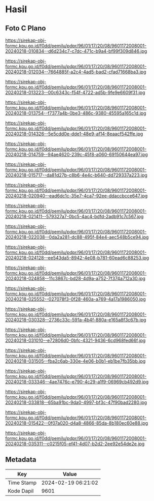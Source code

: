# Hasil

## Foto C Plano

https://sirekap-obj-formc.kpu.go.id/f0dd/pemilu/pdpr/96/01/17/20/08/9601172008001-20240218-010834--d6d234c7-c7dc-471c-b9a4-bf99f309d846.jpg

https://sirekap-obj-formc.kpu.go.id/f0dd/pemilu/pdpr/96/01/17/20/08/9601172008001-20240218-012034--7664885f-a2c4-4ad5-bad2-cfad71668ba3.jpg

https://sirekap-obj-formc.kpu.go.id/f0dd/pemilu/pdpr/96/01/17/20/08/9601172008001-20240218-013223--00c6343c-f54f-4722-ad5b-9fe9e6609f31.jpg

https://sirekap-obj-formc.kpu.go.id/f0dd/pemilu/pdpr/96/01/17/20/08/9601172008001-20240218-013754--f7377a4b-0be3-486c-9380-45595a165c1d.jpg

https://sirekap-obj-formc.kpu.go.id/f0dd/pemilu/pdpr/96/01/17/20/08/9601172008001-20240218-014326--5e5cdd0e-dde1-48e9-af14-8eaacf542ffe.jpg

https://sirekap-obj-formc.kpu.go.id/f0dd/pemilu/pdpr/96/01/17/20/08/9601172008001-20240218-014759--94ae4620-239c-45f8-a060-69150644ea97.jpg

https://sirekap-obj-formc.kpu.go.id/f0dd/pemilu/pdpr/96/01/17/20/08/9601172008001-20240218-015717--da81d27b-c8b6-4e4c-b640-dd729337a223.jpg

https://sirekap-obj-formc.kpu.go.id/f0dd/pemilu/pdpr/96/01/17/20/08/9601172008001-20240218-020940--ead6dc1c-35e7-4ca7-92ee-ddaccbcce647.jpg

https://sirekap-obj-formc.kpu.go.id/f0dd/pemilu/pdpr/96/01/17/20/08/9601172008001-20240218-021411--579327a7-0bc5-4ac4-bdfd-2adb91c7c567.jpg

https://sirekap-obj-formc.kpu.go.id/f0dd/pemilu/pdpr/96/01/17/20/08/9601172008001-20240218-022038--0da2a281-dc88-495f-84e4-aec548b5ce94.jpg

https://sirekap-obj-formc.kpu.go.id/f0dd/pemilu/pdpr/96/01/17/20/08/9601172008001-20240218-024128--ee543da5-8942-4e08-b781-60ead6c88253.jpg

https://sirekap-obj-formc.kpu.go.id/f0dd/pemilu/pdpr/96/01/17/20/08/9601172008001-20240218-024858--11c3867c-bd28-4d9a-a752-7f374a712a30.jpg

https://sirekap-obj-formc.kpu.go.id/f0dd/pemilu/pdpr/96/01/17/20/08/9601172008001-20240218-025552--027078f3-0f28-460a-a769-4a17a1986050.jpg

https://sirekap-obj-formc.kpu.go.id/f0dd/pemilu/pdpr/96/01/17/20/08/9601172008001-20240218-030328--2736c33c-591a-4b4f-880a-e165a8f3c67b.jpg

https://sirekap-obj-formc.kpu.go.id/f0dd/pemilu/pdpr/96/01/17/20/08/9601172008001-20240218-031010--e72806d0-0bfc-4321-9436-6cd968fed66f.jpg

https://sirekap-obj-formc.kpu.go.id/f0dd/pemilu/pdpr/96/01/17/20/08/9601172008001-20240218-031505--fba2c6ab-330e-4e06-b0b1-eb1be7fb35bb.jpg

https://sirekap-obj-formc.kpu.go.id/f0dd/pemilu/pdpr/96/01/17/20/08/9601172008001-20240218-033346--4ae7476c-e790-4c29-a1f9-06969cb492d9.jpg

https://sirekap-obj-formc.kpu.go.id/f0dd/pemilu/pdpr/96/01/17/20/08/9601172008001-20240218-033818--65ba91bc-9da0-4997-bf3c-47f90bad2280.jpg

https://sirekap-obj-formc.kpu.go.id/f0dd/pemilu/pdpr/96/01/17/20/08/9601172008001-20240218-015422--0f07a020-d4a8-4866-85da-8b180ec60e88.jpg

https://sirekap-obj-formc.kpu.go.id/f0dd/pemilu/pdpr/96/01/17/20/08/9601172008001-20240218-035311--c0215f05-ef41-4d07-b2d2-2ee92e54de2e.jpg


## Metadata

| Key        | Value               |
| ---------- | ------------------- |
| Time Stamp | 2024-02-19 06:21:02 |
| Kode Dapil | 9601                |




